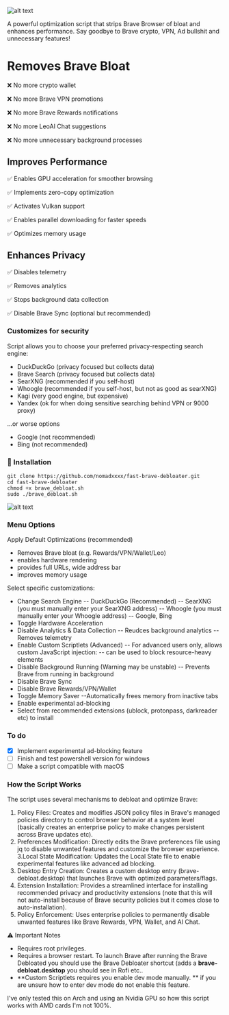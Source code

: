 ![alt text](https://github.com/nomadxxxx/fast-brave-debloater/blob/main/logo.png) 

A powerful optimization script that strips Brave Browser of bloat and enhances performance. Say goodbye to Brave crypto, VPN, Ad bullshit and unnecessary features!

# Removes Brave Bloat

❌ No more crypto wallet

❌ No more Brave VPN promotions

❌ No more Brave Rewards notifications

❌ No more LeoAI Chat suggestions

❌ No more unnecessary background processes

## Improves Performance

✅ Enables GPU acceleration for smoother browsing

✅ Implements zero-copy optimization

✅ Activates Vulkan support

✅ Enables parallel downloading for faster speeds

✅ Optimizes memory usage

## Enhances Privacy

✅ Disables telemetry

✅ Removes analytics

✅ Stops background data collection

✅ Disable Brave Sync (optional but recommended)

### Customizes for security

Script allows you to choose your preferred privacy-respecting search engine:

- DuckDuckGo (privacy focused but collects data)
- Brave Search (privacy focused but collects data)
- SearXNG (recommended if you self-host)
- Whoogle (recommended if you self-host, but not as good as searXNG)
- Kagi (very good engine, but expensive)
- Yandex (ok for when doing sensitive searching behind VPN or 9000 proxy)

...or worse options
- Google (not recommended)
- Bing (not recommended)

### 🔧 Installation
```
git clone https://github.com/nomadxxxx/fast-brave-debloater.git
cd fast-brave-debloater
chmod +x brave_debloat.sh
sudo ./brave_debloat.sh
```
![alt text](https://github.com/nomadxxxx/fast-brave-debloater/blob/main/screenshot.png) 

### Menu Options
Apply Default Optimizations (recommended)
- Removes Brave bloat (e.g. Rewards/VPN/Wallet/Leo)
- enables hardware rendering
- provides full URLs, wide address bar
- improves memory usage
  
Select specific customizations:
- Change Search Engine
  --  DuckDuckGo (Recommended)
  --  SearXNG (you must manually enter your SearXNG address)
  --  Whoogle (you must manually enter your Whoogle address)
  --  Google, Bing 
- Toggle Hardware Acceleration
- Disable Analytics & Data Collection
  -- Reudces background analytics
  -- Removes telemetry
- Enable Custom Scriptlets (Advanced)
  -- For advanced users only, allows custom JavaScript injection:
  -- can be used to block resource-heavy elements
- Disable Background Running (Warning may be unstable)
  -- Prevents Brave from running in background
- Disable Brave Sync
- Disable Brave Rewards/VPN/Wallet
- Toggle Memory Saver
  --Automatically frees memory from inactive tabs
- Enable experimental ad-blocking
- Select from recommended extensions (ublock, protonpass, darkreader etc) to install

### To do
- [X] Implement experimental ad-blocking feature 
- [ ] Finish and test powershell version for windows
- [ ] Make a script compatible with macOS

### How the Script Works
The script uses several mechanisms to debloat and optimize Brave:
1. Policy Files: Creates and modifies JSON policy files in Brave's managed policies directory to control browser behavior at a system level (basically creates an enterprise policy to make changes persistent across Brave updates etc).
2. Preferences Modification: Directly edits the Brave preferences file using jq to disable unwanted features and customize the browser experience.
3.Local State Modification: Updates the Local State file to enable experimental features like advanced ad blocking.
4. Desktop Entry Creation: Creates a custom desktop entry (brave-debloat.desktop) that launches Brave with optimized parameters/flags.
5. Extension Installation: Provides a streamlined interface for installing recommended privacy and productivity extensions (note that this will not auto-install because of Brave security policies but it comes close to auto-installation).
6. Policy Enforcement: Uses enterprise policies to permanently disable unwanted features like Brave Rewards, VPN, Wallet, and AI Chat.


⚠️ Important Notes
- Requires root privileges. 
- Requires a browser restart. 
To launch Brave after running the Brave Debloated you should use the Brave Debloater shortcut (adds a **brave-debloat.desktop** you should see in Rofi etc..
- **Custom Scriptlets requires you enable dev mode manually. ** if you are unsure how to enter dev mode do not enable this feature.

I've only tested this on Arch and using an Nvidia GPU so how this script works with AMD cards I'm not 100%.
